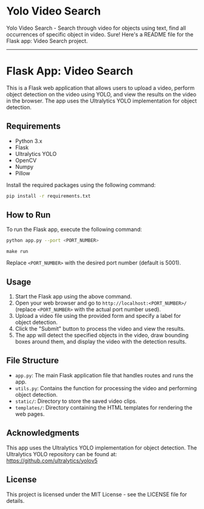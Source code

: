 # Yolo Video Search

Yolo Video Search - Search through video for objects using text, find all occurrences of specific object in video.
Sure! Here's a README file for the Flask app: Video Search project.

---

# Flask App: Video Search

This is a Flask web application that allows users to upload a video, perform object detection on the video using YOLO, and view the results on the video in the browser. The app uses the Ultralytics YOLO implementation for object detection.

## Requirements

- Python 3.x
- Flask
- Ultralytics YOLO
- OpenCV
- Numpy
- Pillow

Install the required packages using the following command:

```bash
pip install -r requirements.txt
```

## How to Run

To run the Flask app, execute the following command:

```bash
python app.py --port <PORT_NUMBER>
```

```
make run
```

Replace `<PORT_NUMBER>` with the desired port number (default is 5001).

## Usage

1. Start the Flask app using the above command.
2. Open your web browser and go to `http://localhost:<PORT_NUMBER>/` (replace `<PORT_NUMBER>` with the actual port number used).
3. Upload a video file using the provided form and specify a label for object detection.
4. Click the "Submit" button to process the video and view the results.
5. The app will detect the specified objects in the video, draw bounding boxes around them, and display the video with the detection results.

## File Structure

- `app.py`: The main Flask application file that handles routes and runs the app.
- `utils.py`: Contains the function for processing the video and performing object detection.
- `static/`: Directory to store the saved video clips.
- `templates/`: Directory containing the HTML templates for rendering the web pages.

## Acknowledgments

This app uses the Ultralytics YOLO implementation for object detection. The Ultralytics YOLO repository can be found at: https://github.com/ultralytics/yolov5

## License

This project is licensed under the MIT License - see the LICENSE file for details.
